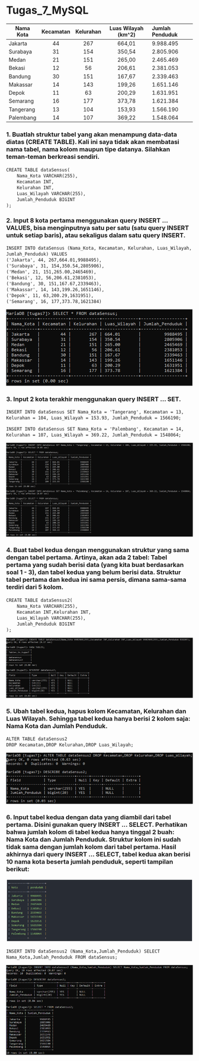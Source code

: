 # Tugas_7_MySQL

|Nama Kota  | Kecamatan    | Kelurahan   | Luas Wilayah (km^2)     | Jumlah Penduduk  |
|-----------|:------------:|:-----------:|:-----------------------:|:---------------- |
| Jakarta   |  44          | 267         | 664,01                  | 9.988.495        |
| Surabaya  |  31          | 154         | 350,54                  | 2.805.906        |
| Medan     |  21          | 151         | 265,00                  | 2.465.469        |
| Bekasi    |  12          | 56          | 206,61                  | 2.381.053        |
| Bandung   |  30          | 151         | 167,67                  | 2.339.463        |
| Makassar  |  14          | 143         | 199,26                  | 1.651.146        |
| Depok     |  11          | 63          | 200,29                  | 1.631.951        |
| Semarang  |  16          | 177         | 373,78                  | 1.621.384        |
| Tangerang |  13          | 104         | 153,93                  | 1.566.190        |
| Palembang |  14          | 107         | 369,22                  | 1.548.064        |

### 1. Buatlah struktur tabel yang akan menampung data-data diatas (CREATE TABLE). Kali ini saya tidak akan membatasi nama tabel, nama kolom maupun tipe datanya. Silahkan teman-teman **berkreasi** sendiri.
```mysql
CREATE TABLE dataSensus(
	Nama_Kota VARCHAR(255),
	Kecamatan INT,
	Kelurahan INT,
	Luas_Wilayah VARCHAR(255),
	Jumlah_Penduduk BIGINT
);
```

### 2. Input 8 kota pertama menggunakan query INSERT ... VALUES, bisa menginputnya satu per satu (satu query INSERT untuk setiap baris), atau sekaligus dalam satu query INSERT.
```mysql
INSERT INTO dataSensus (Nama_Kota, Kecamatan, Kelurahan, Luas_Wilayah, Jumlah_Penduduk) VALUES
('Jakarta', 44, 267,664.01,9988495),
('Surabaya', 31, 154,350.54,2805906),
('Medan', 21, 151,265.00,2465469),
('Bekasi', 12, 56,206.61,2381053),
('Bandung', 30, 151,167.67,2339463),
('Makassar', 14, 143,199.26,1651146),
('Depok', 11, 63,200.29,1631951),
('Semarang', 16, 177,373.78,1621384)
```

![Nomor2](Nomor2.PNG)

### 3. Input 2 kota terakhir menggunakan query INSERT ... SET.
```mysql
INSERT INTO dataSensus SET Nama_Kota = 'Tangerang', Kecamatan = 13, Kelurahan = 104, Luas_Wilayah = 153.93, Jumlah_Penduduk = 1566190;
```

```mysql
INSERT INTO dataSensus SET Nama_Kota = 'Palembang', Kecamatan = 14, Kelurahan = 107, Luas_Wilayah = 369.22, Jumlah_Penduduk = 1548064;
```

![Nomor3](Nomor3.PNG)

### 4. Buat tabel kedua dengan menggunakan struktur yang sama dengan tabel pertama. Artinya, akan ada 2 tabel: Tabel pertama yang sudah berisi data (yang kita buat berdasarkan soal 1 - 3), dan tabel kedua yang belum berisi data. Struktur tabel pertama dan kedua ini sama persis, dimana sama-sama terdiri dari 5 kolom.
```mysql
CREATE TABLE dataSensus2(
	Nama_Kota VARCHAR(255),
	Kecamatan INT,Kelurahan INT,
	Luas_Wilayah VARCHAR(255),
	Jumlah_Penduduk BIGINT
);
```

![Nomor4](Nomor4.PNG)

### 5. Ubah tabel kedua, hapus kolom Kecamatan, Kelurahan dan Luas Wilayah. Sehingga tabel kedua hanya berisi 2 kolom saja: Nama Kota dan Jumlah Penduduk.
```mysql
ALTER TABLE dataSensus2
DROP Kecamatan,DROP Kelurahan,DROP Luas_Wilayah;
```

![Nomor5](Nomor5.PNG)

### 6. Input tabel kedua dengan data yang diambil dari tabel pertama. Disini gunakan query INSERT ... SELECT. Perhatikan bahwa jumlah kolom di tabel kedua hanya tinggal 2 buah: Nama Kota dan Jumlah Penduduk. Struktur kolom ini sudah tidak sama dengan jumlah kolom dari tabel pertama. Hasil akhirnya dari query INSERT ... SELECT, tabel kedua akan berisi 10 nama kota beserta jumlah penduduk, seperti tampilan berikut:
![HasilTugas7](HasilTugas7.PNG)

```mysql
INSERT INTO dataSensus2 (Nama_Kota,Jumlah_Penduduk) SELECT Nama_Kota,Jumlah_Penduduk FROM dataSensus;
```

![Nomor6](Nomor6.PNG)
